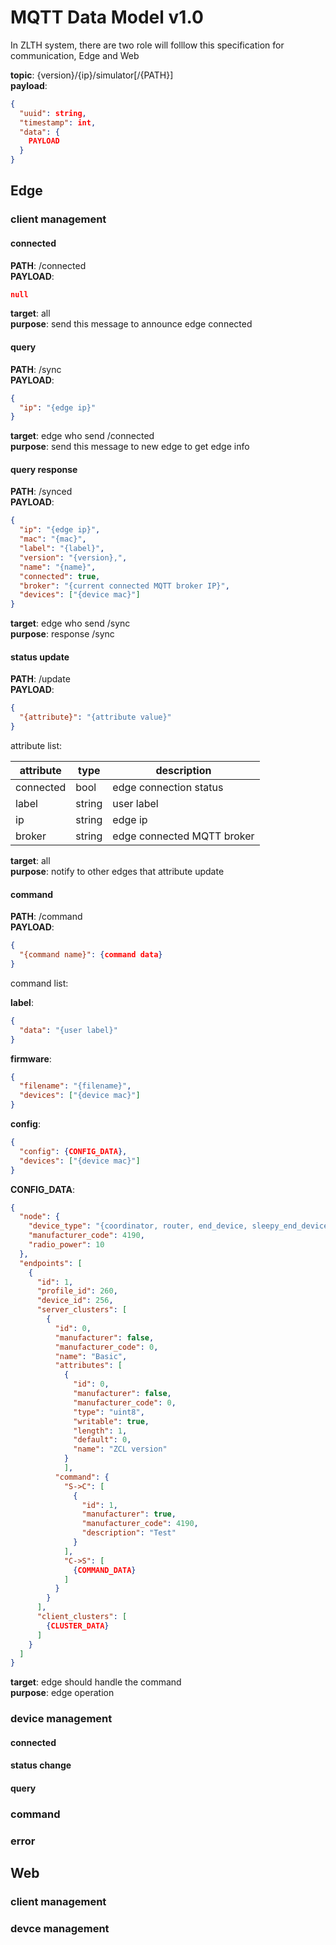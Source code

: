  # MQTT Data Model v1.0
In ZLTH system, there are two role will folllow this specification for communication, Edge and Web

**topic**: {version}/{ip}/simulator[/{PATH}]\
**payload**:
```json
{
  "uuid": string,
  "timestamp": int,
  "data": {
    PAYLOAD
  }
}
```
## Edge
### client management
#### connected
**PATH**: /connected\
**PAYLOAD**:
```json
null
```
**target**: all\
**purpose**: send this message to announce edge connected
#### query
**PATH**: /sync\
**PAYLOAD**:
```json
{
  "ip": "{edge ip}"
}
```
**target**: edge who send /connected\
**purpose**: send this message to new edge to get edge info
#### query response
**PATH**: /synced\
**PAYLOAD**:
```json
{
  "ip": "{edge ip}",
  "mac": "{mac}",
  "label": "{label}",
  "version": "{version},",
  "name": "{name}",
  "connected": true,
  "broker": "{current connected MQTT broker IP}",
  "devices": ["{device mac}"]
}
```
**target**: edge who send /sync\
**purpose**: response /sync
#### status update
**PATH**: /update\
**PAYLOAD**:
```json
{
  "{attribute}": "{attribute value}"
}
```
attribute list:

attribute | type | description
--------- | ---- | -----------
connected | bool | edge connection status
label | string | user label
ip | string | edge ip
broker | string | edge connected MQTT broker

**target**: all\
**purpose**: notify to other edges that attribute update
#### command
**PATH**: /command\
**PAYLOAD**:
```json
{
  "{command name}": {command data}
}
```
command list:

**label**:
```json
{
  "data": "{user label}"
}
```
**firmware**:
```json
{
  "filename": "{filename}",
  "devices": ["{device mac}"]
}
```
**config**:
```json
{
  "config": {CONFIG_DATA},
  "devices": ["{device mac}"]
}
```
**CONFIG_DATA**:
```json
{
  "node": {
    "device_type": "{coordinator, router, end_device, sleepy_end_device}",
    "manufacturer_code": 4190,
    "radio_power": 10
  },
  "endpoints": [
    {
      "id": 1,
      "profile_id": 260,
      "device_id": 256,
      "server_clusters": [
        {
          "id": 0,
          "manufacturer": false,
          "manufacturer_code": 0,
          "name": "Basic",
          "attributes": [
            {
              "id": 0,
              "manufacturer": false,
              "manufacturer_code": 0,
              "type": "uint8",
              "writable": true,
              "length": 1,
              "default": 0,
              "name": "ZCL version"
            }
            ],
          "command": {
            "S->C": [
              {
                "id": 1,
                "manufacturer": true,
                "manufacturer_code": 4190,
                "description": "Test"
              }
            ],
            "C->S": [
              {COMMAND_DATA}
            ]
          }
        }
      ],
      "client_clusters": [
        {CLUSTER_DATA}
      ]
    }
  ]
}
```
**target**: edge should handle the command\
**purpose**: edge operation
### device management
#### connected
#### status change
#### query
### command
### error

## Web
### client management
### devce management